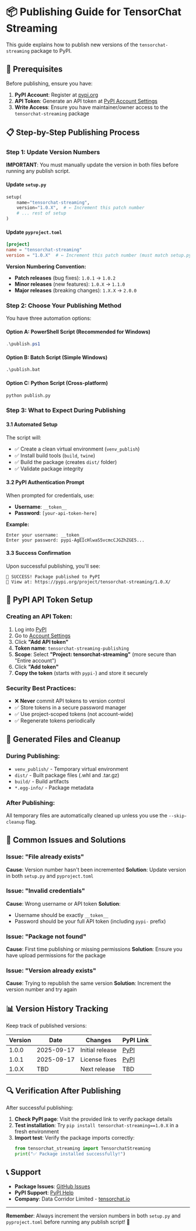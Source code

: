 # 📦 Publishing Guide for TensorChat Streaming

This guide explains how to publish new versions of the `tensorchat-streaming` package to PyPI.

## 🔄 Prerequisites

Before publishing, ensure you have:

1. **PyPI Account**: Register at [pypi.org](https://pypi.org/account/register/)
2. **API Token**: Generate an API token at [PyPI Account Settings](https://pypi.org/manage/account/token/)
3. **Write Access**: Ensure you have maintainer/owner access to the `tensorchat-streaming` package

## 📋 Step-by-Step Publishing Process

### Step 1: Update Version Numbers

**IMPORTANT**: You must manually update the version in both files before running any publish script.

#### Update `setup.py`
```python
setup(
    name="tensorchat-streaming",
    version="1.0.X",  # ← Increment this patch number
    # ... rest of setup
)
```

#### Update `pyproject.toml`
```toml
[project]
name = "tensorchat-streaming"
version = "1.0.X"  # ← Increment this patch number (must match setup.py)
```

**Version Numbering Convention:**
- **Patch releases** (bug fixes): `1.0.1` → `1.0.2`
- **Minor releases** (new features): `1.0.X` → `1.1.0`
- **Major releases** (breaking changes): `1.X.X` → `2.0.0`

### Step 2: Choose Your Publishing Method

You have three automation options:

#### Option A: PowerShell Script (Recommended for Windows)
```powershell
.\publish.ps1
```

#### Option B: Batch Script (Simple Windows)
```cmd
.\publish.bat
```

#### Option C: Python Script (Cross-platform)
```bash
python publish.py
```

### Step 3: What to Expect During Publishing

#### 3.1 Automated Setup
The script will:
- ✅ Create a clean virtual environment (`venv_publish`)
- ✅ Install build tools (`build`, `twine`)
- ✅ Build the package (creates `dist/` folder)
- ✅ Validate package integrity

#### 3.2 PyPI Authentication Prompt
When prompted for credentials, use:
- **Username**: `__token__`
- **Password**: `[your-api-token-here]`

**Example:**
```
Enter your username: __token__
Enter your password: pypi-AgEIcHlwaS5vcmcCJGZhZGE5...
```

#### 3.3 Success Confirmation
Upon successful publishing, you'll see:
```
🎉 SUCCESS! Package published to PyPI
🔗 View at: https://pypi.org/project/tensorchat-streaming/1.0.X/
```

## 🔐 PyPI API Token Setup

### Creating an API Token:

1. Log into [PyPI](https://pypi.org/account/login/)
2. Go to [Account Settings](https://pypi.org/manage/account/token/)
3. Click **"Add API token"**
4. **Token name**: `tensorchat-streaming-publishing`
5. **Scope**: Select **"Project: tensorchat-streaming"** (more secure than "Entire account")
6. Click **"Add token"**
7. **Copy the token** (starts with `pypi-`) and store it securely

### Security Best Practices:

- ❌ **Never** commit API tokens to version control
- ✅ Store tokens in a secure password manager
- ✅ Use project-scoped tokens (not account-wide)
- ✅ Regenerate tokens periodically

## 📁 Generated Files and Cleanup

### During Publishing:
- `venv_publish/` - Temporary virtual environment
- `dist/` - Built package files (.whl and .tar.gz)
- `build/` - Build artifacts
- `*.egg-info/` - Package metadata

### After Publishing:
All temporary files are automatically cleaned up unless you use the `--skip-cleanup` flag.

## 🚨 Common Issues and Solutions

### Issue: "File already exists"
**Cause**: Version number hasn't been incremented
**Solution**: Update version in both `setup.py` and `pyproject.toml`

### Issue: "Invalid credentials"
**Cause**: Wrong username or API token
**Solution**: 
- Username should be exactly `__token__`
- Password should be your full API token (including `pypi-` prefix)

### Issue: "Package not found"
**Cause**: First time publishing or missing permissions
**Solution**: Ensure you have upload permissions for the package

### Issue: "Version already exists"
**Cause**: Trying to republish the same version
**Solution**: Increment the version number and try again

## 📊 Version History Tracking

Keep track of published versions:

| Version | Date | Changes | PyPI Link |
|---------|------|---------|-----------|
| 1.0.0 | 2025-09-17 | Initial release | [PyPI](https://pypi.org/project/tensorchat-streaming/1.0.0/) |
| 1.0.1 | 2025-09-17 | License fixes | [PyPI](https://pypi.org/project/tensorchat-streaming/1.0.1/) |
| 1.0.X | TBD | Next release | TBD |

## 🔍 Verification After Publishing

After successful publishing:

1. **Check PyPI page**: Visit the provided link to verify package details
2. **Test installation**: Try `pip install tensorchat-streaming==1.0.X` in a fresh environment
3. **Import test**: Verify the package imports correctly:
   ```python
   from tensorchat_streaming import TensorchatStreaming
   print("✅ Package installed successfully!")
   ```

## 📞 Support

- **Package Issues**: [GitHub Issues](https://github.com/datacorridor/tensorchat-streaming/issues)
- **PyPI Support**: [PyPI Help](https://pypi.org/help/)
- **Company**: Data Corridor Limited - [tensorchat.io](https://tensorchat.io)

---

**Remember**: Always increment the version numbers in both `setup.py` and `pyproject.toml` before running any publish script! 🚀